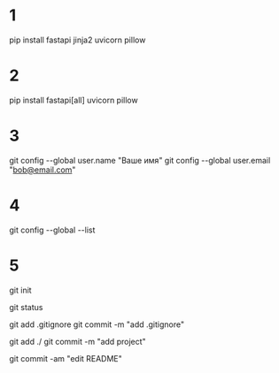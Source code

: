 # 1
pip install fastapi jinja2 uvicorn pillow

# 2
pip install fastapi[all] uvicorn pillow

# 3
git config --global user.name "Ваше имя"
git config --global user.email "bob@email.com"

# 4
git config --global --list

# 5
git init

git status

git add .gitignore
git commit -m "add .gitignore"

git add ./
git commit -m "add project"

git commit -am "edit README"
